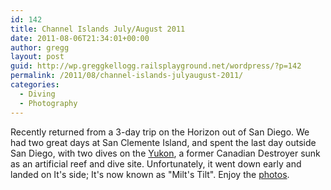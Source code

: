 ```yaml
---
id: 142
title: Channel Islands July/August 2011
date: 2011-08-06T21:34:01+00:00
author: gregg
layout: post
guid: http://wp.greggkellogg.railsplayground.net/wordpress/?p=142
permalink: /2011/08/channel-islands-julyaugust-2011/
categories:
  - Diving
  - Photography
---
```

Recently returned from a 3-day trip on the Horizon out of San Diego. We had two great days at San Clemente Island, and spent the last day outside San Diego, with two dives on the [Yukon](http://www.cawreckdivers.org/Wrecks/Yukon.htm), a former Canadian Destroyer sunk as an artificial reef and dive site. Unfortunately, it went down early and landed on It's side; It's now known as "Milt's Tilt". Enjoy the [photos](/galleries/channel-islands-2011-08-01/index.html).